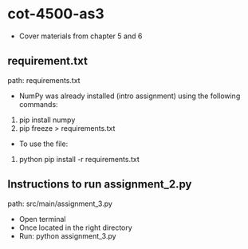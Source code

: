 # cot-4500-as3
- Cover materials from chapter 5 and 6

## requirement.txt
path: requirements.txt

- NumPy was already installed (intro assignment) using the following commands:
1. pip install numpy
2. pip freeze > requirements.txt 
- To use the file: 
1. python pip install -r requirements.txt

## Instructions to run assignment_2.py
path: src/main/assignment_3.py

- Open terminal
- Once located in the right directory 
- Run: python assignment_3.py